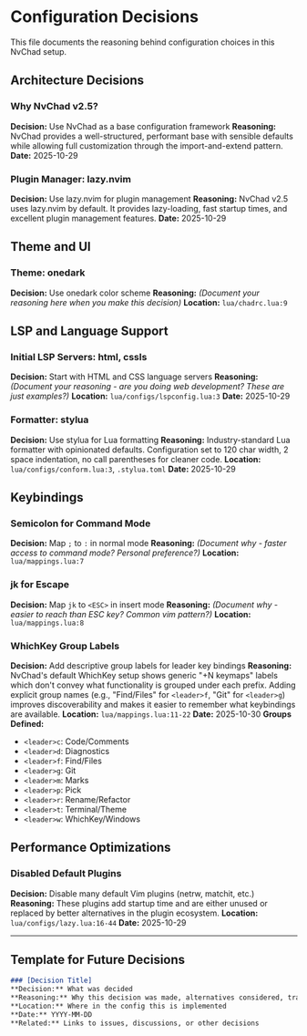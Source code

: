 # Configuration Decisions

This file documents the reasoning behind configuration choices in this NvChad setup.

## Architecture Decisions

### Why NvChad v2.5?
**Decision:** Use NvChad as a base configuration framework
**Reasoning:** NvChad provides a well-structured, performant base with sensible defaults while allowing full customization through the import-and-extend pattern.
**Date:** 2025-10-29

### Plugin Manager: lazy.nvim
**Decision:** Use lazy.nvim for plugin management
**Reasoning:** NvChad v2.5 uses lazy.nvim by default. It provides lazy-loading, fast startup times, and excellent plugin management features.
**Date:** 2025-10-29

## Theme and UI

### Theme: onedark
**Decision:** Use onedark color scheme
**Reasoning:** _(Document your reasoning here when you make this decision)_
**Location:** `lua/chadrc.lua:9`

## LSP and Language Support

### Initial LSP Servers: html, cssls
**Decision:** Start with HTML and CSS language servers
**Reasoning:** _(Document your reasoning - are you doing web development? These are just examples?)_
**Location:** `lua/configs/lspconfig.lua:3`
**Date:** 2025-10-29

### Formatter: stylua
**Decision:** Use stylua for Lua formatting
**Reasoning:** Industry-standard Lua formatter with opinionated defaults. Configuration set to 120 char width, 2 space indentation, no call parentheses for cleaner code.
**Location:** `lua/configs/conform.lua:3`, `.stylua.toml`
**Date:** 2025-10-29

## Keybindings

### Semicolon for Command Mode
**Decision:** Map `;` to `:` in normal mode
**Reasoning:** _(Document why - faster access to command mode? Personal preference?)_
**Location:** `lua/mappings.lua:7`

### jk for Escape
**Decision:** Map `jk` to `<ESC>` in insert mode
**Reasoning:** _(Document why - easier to reach than ESC key? Common vim pattern?)_
**Location:** `lua/mappings.lua:8`

### WhichKey Group Labels
**Decision:** Add descriptive group labels for leader key bindings
**Reasoning:** NvChad's default WhichKey setup shows generic "+N keymaps" labels which don't convey what functionality is grouped under each prefix. Adding explicit group names (e.g., "Find/Files" for `<leader>f`, "Git" for `<leader>g`) improves discoverability and makes it easier to remember what keybindings are available.
**Location:** `lua/mappings.lua:11-22`
**Date:** 2025-10-30
**Groups Defined:**
- `<leader>c`: Code/Comments
- `<leader>d`: Diagnostics
- `<leader>f`: Find/Files
- `<leader>g`: Git
- `<leader>m`: Marks
- `<leader>p`: Pick
- `<leader>r`: Rename/Refactor
- `<leader>t`: Terminal/Theme
- `<leader>w`: WhichKey/Windows

## Performance Optimizations

### Disabled Default Plugins
**Decision:** Disable many default Vim plugins (netrw, matchit, etc.)
**Reasoning:** These plugins add startup time and are either unused or replaced by better alternatives in the plugin ecosystem.
**Location:** `lua/configs/lazy.lua:16-44`
**Date:** 2025-10-29

---

## Template for Future Decisions

```markdown
### [Decision Title]
**Decision:** What was decided
**Reasoning:** Why this decision was made, alternatives considered, trade-offs
**Location:** Where in the config this is implemented
**Date:** YYYY-MM-DD
**Related:** Links to issues, discussions, or other decisions
```

